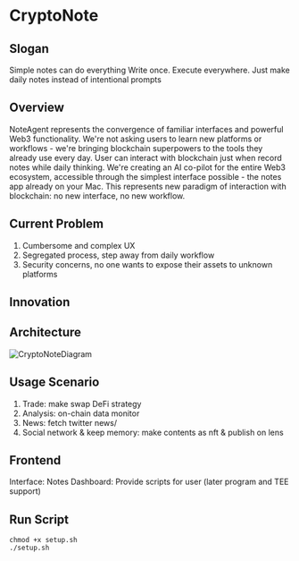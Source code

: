 # CryptoNote

## Slogan
Simple notes can do everything
Write once. Execute everywhere.
Just make daily notes instead of intentional prompts

## Overview
NoteAgent represents the convergence of familiar interfaces and powerful Web3 functionality. We're not asking users to learn new platforms or workflows - we're bringing blockchain superpowers to the tools they already use every day. User can interact with blockchain just when record notes while daily thinking.
We're creating an AI co-pilot for the entire Web3 ecosystem, accessible through the simplest interface possible - the notes app already on your Mac.
This represents new paradigm of interaction with blockchain: no new interface, no new workflow.


## Current Problem
1. Cumbersome and complex UX
2. Segregated process, step away from daily workflow
3. Security concerns, no one wants to expose their assets to unknown platforms


## Innovation


## Architecture
![CryptoNoteDiagram](https://github.com/user-attachments/assets/46d27ce4-09ff-436c-9aa1-e6241eec851d)


## Usage Scenario
1. Trade: make swap DeFi strategy 
2. Analysis: on-chain data monitor
3. News: fetch twitter news/
4. Social network & keep memory: make contents as nft & publish on lens


## Frontend
Interface: Notes 
Dashboard: Provide scripts for user (later program and TEE support)



## Run Script
```
chmod +x setup.sh
./setup.sh
```
